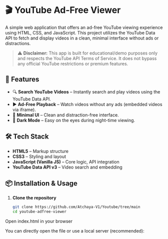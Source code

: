 # 🎬 YouTube Ad-Free Viewer

A simple web application that offers an ad-free YouTube viewing experience using HTML, CSS, and JavaScript. This project utilizes the YouTube Data API to fetch and display videos in a clean, minimal interface without ads or distractions.

> ⚠️ **Disclaimer:** This app is built for educational/demo purposes only and respects the YouTube API Terms of Service. It does not bypass any official YouTube restrictions or premium features.

## 🚀 Features

- 🔍 **Search YouTube Videos** – Instantly search and play videos using the YouTube Data API.
- ▶️ **Ad-Free Playback** – Watch videos without any ads (embedded videos via iframe).
- 📃 **Minimal UI** – Clean and distraction-free interface.
- 🌙 **Dark Mode** – Easy on the eyes during night-time viewing.

## 🛠️ Tech Stack

- **HTML5** – Markup structure
- **CSS3** – Styling and layout
- **JavaScript (Vanilla JS)** – Core logic, API integration
- **YouTube Data API v3** – Video search and embedding

## 📦 Installation & Usage

1. **Clone the repository**
   ```bash
   git clone https://github.com/Atchaya-V1/Youtube/tree/main
   cd youtube-adfree-viewer
Open index.html in your browser

You can directly open the file or use a local server (recommended):







